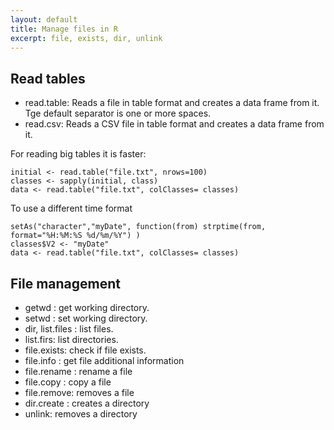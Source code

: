 ```yaml
---
layout: default
title: Manage files in R
excerpt: file, exists, dir, unlink 
---
```



## Read tables

* read.table: Reads a file in table format and creates a data frame from it. Tge default separator is one or more spaces.
* read.csv: Reads a CSV file in table format and creates a data frame from it.

For reading big tables it is faster:
```
initial <- read.table("file.txt", nrows=100)
classes <- sapply(initial, class)
data <- read.table("file.txt", colClasses= classes)
```

To use a different time format
```
setAs("character","myDate", function(from) strptime(from, format="%H:%M:%S %d/%m/%Y") )
classes$V2 <- "myDate"
data <- read.table("file.txt", colClasses= classes)
```

## File management

* getwd : get working directory.
* setwd : set working directory.
* dir, list.files : list files.
* list.firs: list directories.
* file.exists: check if file exists.
* file.info : get file additional information
* file.rename : rename a file
* file.copy : copy a file
* file.remove: removes a file
* dir.create : creates a directory
* unlink: removes a directory


